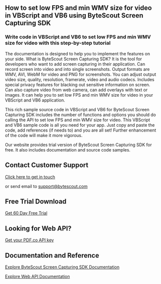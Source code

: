 ## How to set low FPS and min WMV size for video in VBScript and VB6 using ByteScout Screen Capturing SDK

### Write code in VBScript and VB6 to set low FPS and min WMV size for video with this step-by-step tutorial

The documentation is designed to help you to implement the features on your side. What is ByteScout Screen Capturing SDK? It is the tool for developers who want to add screen capturing in their application. Can record screen into video and into single screenshots. Output formats are WMV, AVI, WebM for video and PNG for screenshots. You can adjust output video size, quality, resolution, framerate, video and audio codecs. Includes special privacy features for blacking out sensitive information on screen. Can also capture video from web camera, can add overlays with text or images. It can help you to set low FPS and min WMV size for video in your VBScript and VB6 application.

This rich sample source code in VBScript and VB6 for ByteScout Screen Capturing SDK includes the number of functions and options you should do calling the API to set low FPS and min WMV size for video. This VBScript and VB6 sample code is all you need for your app. Just copy and paste the code, add references (if needs to) and you are all set! Further enhancement of the code will make it more vigorous.

Our website provides trial version of ByteScout Screen Capturing SDK for free. It also includes documentation and source code samples.

## Contact Customer Support

[Click here to get in touch](https://bytescout.zendesk.com/hc/en-us/requests/new?subject=ByteScout%20Screen%20Capturing%20SDK%20Question)

or send email to [support@bytescout.com](mailto:support@bytescout.com?subject=ByteScout%20Screen%20Capturing%20SDK%20Question) 

## Free Trial Download

[Get 60 Day Free Trial](https://bytescout.com/download/web-installer?utm_source=github-readme)

## Looking for Web API? 

[Get your PDF.co API key](https://pdf.co/documentation/api?utm_source=github-readme)

## Documentation and Reference

[Explore ByteScout Screen Capturing SDK Documentation](https://bytescout.com/documentation/index.html?utm_source=github-readme)

[Explore Web API Documentation](https://pdf.co/documentation/api?utm_source=github-readme)